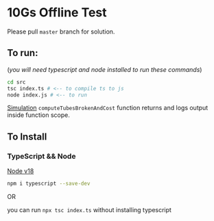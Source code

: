 # 10Gs Offline Test

Please pull `master` branch for solution.

## To run:

(_you will need typescript and node installed to run these commands_)

```sh
cd src
tsc index.ts # <-- to compile ts to js
node index.js # <-- to run
```

[Simulation](https://github.com/colinwilliams91/10gs-offline-test/blob/master/src/index.ts) `computeTubesBrokenAndCost` function returns and logs output inside function scope.

## To Install
### TypeScript && Node

[Node v18](https://nodejs.dev/en/download/)

```sh
npm i typescript --save-dev 
```

OR

you can run `npx tsc index.ts` without installing typescript

